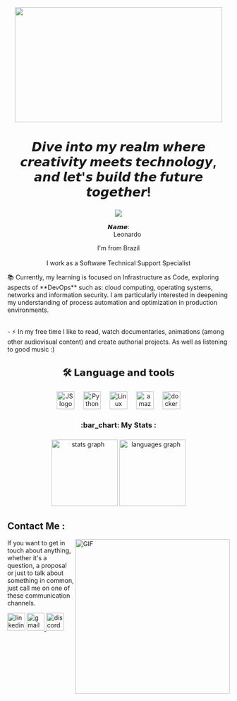<div align="center">
  <img height="260" width=470" src="https://media.giphy.com/media/3o6vY6L5NNr67HQW7S/giphy.gif"/>
</div>



<div align="center">

</div>


<h1 align="center">𝘿𝙞𝙫𝙚 𝙞𝙣𝙩𝙤 𝙢𝙮 𝙧𝙚𝙖𝙡𝙢 𝙬𝙝𝙚𝙧𝙚 𝙘𝙧𝙚𝙖𝙩𝙞𝙫𝙞𝙩𝙮 𝙢𝙚𝙚𝙩𝙨 𝙩𝙚𝙘𝙝𝙣𝙤𝙡𝙤𝙜𝙮, 𝙖𝙣𝙙 𝙡𝙚𝙩'𝙨 𝙗𝙪𝙞𝙡𝙙 𝙩𝙝𝙚 𝙛𝙪𝙩𝙪𝙧𝙚 𝙩𝙤𝙜𝙚𝙩𝙝𝙚𝙧!</h1>

###
    
  <div align="center">
    <img src="https://en.bloggif.com/tmp/6c7e32e8a5129f9646536db4af1f03d3/text.gif?1698606268">
</div>
  

<dl>
    <div align="center">𝙉𝙖𝙢𝙚:</div>
    <dd align="center">Leonardo</dd>
</dl>

<p align="center">I'm from Brazil<br><br> I work as a Software Technical Support Specialist <br>
<p>📚 Currently, my learning is focused on Infrastructure as Code, exploring aspects of **DevOps** such as: cloud computing, operating systems, networks and information security. I am particularly interested in deepening my understanding of process automation and optimization in production environments.<p/> 
<br>- ⚡ In my free time I like to read, watch documentaries, animations (among other audiovisual content) and create authorial projects. As well as listening to good music :) </p>

###

<h2 align="center">🛠 𝗟𝗮𝗻𝗴𝘂𝗮𝗴𝗲 𝗮𝗻𝗱 𝘁𝗼𝗼𝗹𝘀</h2>

###

<div align="center">
  <img src="https://cdn.jsdelivr.net/gh/devicons/devicon/icons/javascript/javascript-original.svg" height="40" alt="JS logo"  />
  <img width="12" />
  <img src="https://cdn.jsdelivr.net/gh/devicons/devicon/icons/python/python-original.svg" height="40" alt="Python"  />
  <img width="12" />
   <img src="https://cdn.jsdelivr.net/gh/devicons/devicon/icons/linux/linux-original.svg" height="40" alt="Linux"  />
  <img width="12" />
  <img src="https://cdn.jsdelivr.net/gh/devicons/devicon/icons/amazonwebservices/amazonwebservices-original.svg" height="40" alt="amazonwebservices logo"  />
  <img width="12" />
  <img src="https://cdn.jsdelivr.net/gh/devicons/devicon/icons/docker/docker-plain-wordmark.svg" height="40" alt="docker logo"  />
</div>


<h3 align="center"> :bar_chart: My Stats :</h3>

###

<div align="center">
  <img src="https://github-readme-stats.vercel.app/api?username=leonardovasconceloss&hide_title=false&hide_rank=false&show_icons=true&include_all_commits=true&count_private=true&disable_animations=false&theme=dark&locale=en&hide_border=false&order=1" height="150" alt="stats graph"  />
  <img src="https://github-readme-stats.vercel.app/api/top-langs?username=leonardovasconceloss&locale=en&hide_title=false&layout=compact&card_width=320&langs_count=5&theme=dark&hide_border=false&order=2" height="150" alt="languages graph"  />
</div>

###


## Contact Me :

<p>


<img hight="220" width="350" align="right" alt="GIF" src="https://media.giphy.com/media/SvGFA2WF9IP0WjmzvE/giphy.gif">


If you want to get in touch about anything, whether it's a question, a proposal or just to talk about something in common, just call me on one of these communication channels.

<div align="left">
  <img src="https://img.shields.io/static/v1?message=LinkedIn&logo=linkedin&label=&color=0077B5&logoColor=white&labelColor=&style=for-the-badge" height="40" alt="linkedin logo"  />
  
<a href="mailto:leonardovsestudos@gmail.com">
    <img src="https://img.shields.io/static/v1?message=Gmail&logo=gmail&label=&color=D14836&logoColor=white&labelColor=&style=for-the-badge" height="40" alt="gmail logo" />
</a>

  <img src="https://img.shields.io/static/v1?message=Discord&logo=discord&label=&color=7289DA&logoColor=white&labelColor=&style=for-the-badge" height="40" alt="discord logo"  />
</div>

###












